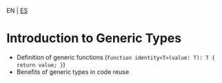 <!-- MULTILANGUAJE MENU START -->
EN | [ES](https://lckpig.gitbook.io/es-practical-dev-handbook/typescript/generic-types/introduction)
<!-- MULTILANGUAJE MENU END -->

# Introduction to Generic Types

- Definition of generic functions (`function identity<T>(value: T): T { return value; }`)
- Benefits of generic types in code reuse 